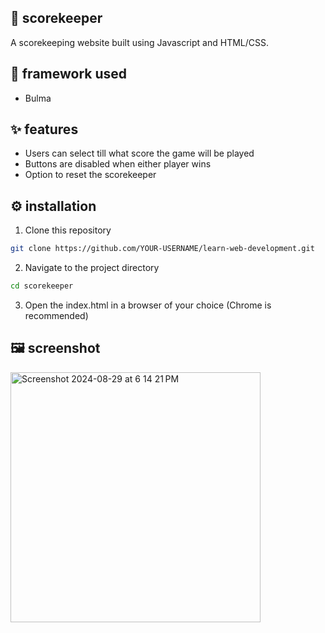 ## 🏓 scorekeeper
A scorekeeping website built using Javascript and HTML/CSS. 

##  🧰 framework used
- Bulma

## ✨ features
- Users can select till what score the game will be played
- Buttons are disabled when either player wins
- Option to reset the scorekeeper

## ⚙️ installation 
1. Clone this repository
```bash
git clone https://github.com/YOUR-USERNAME/learn-web-development.git
```
2. Navigate to the project directory
```bash
cd scorekeeper
```
3. Open the index.html in a browser of your choice (Chrome is recommended)

## 🖼️ screenshot
<img width="400" alt="Screenshot 2024-08-29 at 6 14 21 PM" src="https://github.com/user-attachments/assets/b7b3f6f8-85dc-4dbc-8e23-843292c6cc6c">

